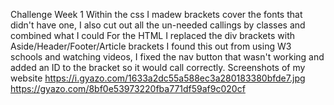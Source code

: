 Challenge Week 1
Within the css I madew brackets cover the fonts that didn't have one, I also cut out all the un-needed callings by classes and combined what I could
For the HTML I replaced the div brackets with Aside/Header/Footer/Article brackets I found this out from using W3 schools and watching videos, I fixed the nav button that wasn't working and added an ID to the bracket so it would call correctly.
Screenshots of my website 
https://i.gyazo.com/1633a2dc55a588ec3a280183380bfde7.jpg
https://gyazo.com/8bf0e53973220fba771df59af9c020cf

